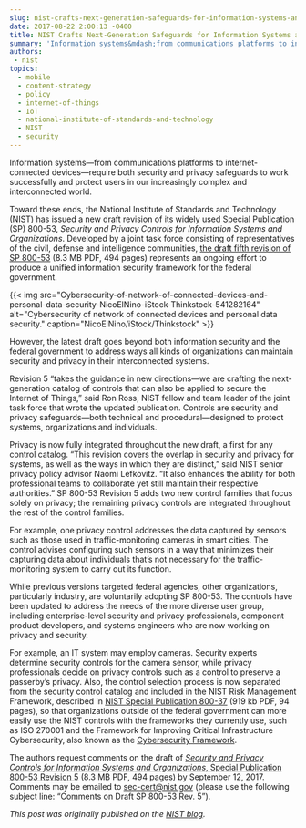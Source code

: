 ```yaml
---
slug: nist-crafts-next-generation-safeguards-for-information-systems-and-the-internet-of-things
date: 2017-08-22 2:00:13 -0400
title: NIST Crafts Next-Generation Safeguards for Information Systems and the Internet of Things
summary: 'Information systems&mdash;from communications platforms to internet-connected devices&mdash;require both security and privacy safeguards to work successfully and protect users in our increasingly complex and interconnected world. Toward these ends, the National Institute of Standards and Technology (NIST) has issued a new draft revision of its widely used Special Publication (SP) 800-53, Security and Privacy Controls for Information'
authors:
 - nist
topics:
  - mobile
  - content-strategy
  - policy
  - internet-of-things
  - IoT
  - national-institute-of-standards-and-technology
  - NIST
  - security
---
```


Information systems—from communications platforms to internet-connected devices—require both security and privacy safeguards to work successfully and protect users in our increasingly complex and interconnected world.

Toward these ends, the National Institute of Standards and Technology (NIST) has issued a new draft revision of its widely used Special Publication (SP) 800-53, _Security and Privacy Controls for Information Systems and Organizations_. Developed by a joint task force consisting of representatives of the civil, defense and intelligence communities, [the draft fifth revision of SP 800-53](http://csrc.nist.gov/publications/drafts/800-53/sp800-53r5-draft.pdf) (8.3 MB PDF, 494 pages) represents an ongoing effort to produce a unified information security framework for the federal government.

{{< img src="Cybersecurity-of-network-of-connected-devices-and-personal-data-security-NicoElNino-iStock-Thinkstock-541282164" alt="Cybersecurity of network of connected devices and personal data security." caption="NicoElNino/iStock/Thinkstock" >}}

However, the latest draft goes beyond both information security and the federal government to address ways all kinds of organizations can maintain security and privacy in their interconnected systems.

Revision 5 “takes the guidance in new directions—we are crafting the next-generation catalog of controls that can also be applied to secure the Internet of Things,” said Ron Ross, NIST fellow and team leader of the joint task force that wrote the updated publication. Controls are security and privacy safeguards—both technical and procedural—designed to protect systems, organizations and individuals.

Privacy is now fully integrated throughout the new draft, a first for any control catalog. “This revision covers the overlap in security and privacy for systems, as well as the ways in which they are distinct,” said NIST senior privacy policy advisor Naomi Lefkovitz. “It also enhances the ability for both professional teams to collaborate yet still maintain their respective authorities.” SP 800-53 Revision 5 adds two new control families that focus solely on privacy; the remaining privacy controls are integrated throughout the rest of the control families.

For example, one privacy control addresses the data captured by sensors such as those used in traffic-monitoring cameras in smart cities. The control advises configuring such sensors in a way that minimizes their capturing data about individuals that’s not necessary for the traffic-monitoring system to carry out its function.

While previous versions targeted federal agencies, other organizations, particularly industry, are voluntarily adopting SP 800-53. The controls have been updated to address the needs of the more diverse user group, including enterprise-level security and privacy professionals, component product developers, and systems engineers who are now working on privacy and security.

For example, an IT system may employ cameras. Security experts determine security controls for the camera sensor, while privacy professionals decide on privacy controls such as a control to preserve a passerby’s privacy. Also, the control selection process is now separated from the security control catalog and included in the NIST Risk Management Framework, described in [NIST Special Publication 800-37](http://csrc.nist.gov/publications/nistpubs/800-37-rev1/sp800-37-rev1-final.pdf) (919 kb PDF, 94 pages), so that organizations outside of the federal government can more easily use the NIST controls with the frameworks they currently use, such as ISO 270001 and the Framework for Improving Critical Infrastructure Cybersecurity, also known as the [Cybersecurity Framework](https://www.nist.gov/cyberframework).

The authors request comments on the draft of [_Security and Privacy Controls for Information Systems and Organizations_, Special Publication 800-53 Revision 5](http://csrc.nist.gov/publications/drafts/800-53/sp800-53r5-draft.pdf) (8.3 MB PDF, 494 pages) by September 12, 2017. Comments may be emailed to [sec-cert@nist.gov](mailto:sec-cert@nist.gov?subject=Comments%20on%20Draft%20SP%20800-53%20Rev.%205) (please use the following subject line: &#8220;Comments on Draft SP 800-53 Rev. 5&#8221;).

_This post was originally published on the [NIST blog](https://www.nist.gov/news-events/news/2017/08/nist-crafts-next-generation-safeguards-information-systems-and-internet)._
